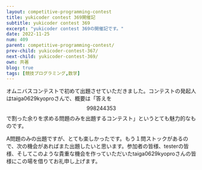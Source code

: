 ```yaml
---
layout: competitive-programming-contest
title: yukicoder contest 369開催記
subtitle: yukicoder contest 369
excerpt: "yukicoder contest 369の開催記です。"
date: 2022-11-25
num: 409
parent: competitive-programming-contest/
prev-child: yukicoder-contest-367/
next-child: yukicoder-contest-369/
own: 共著
blog: true
tags: [競技プログラミング,数学]
---
```


オムニバスコンテストで初めて出題させていただきました。コンテストの発起人はtaiga0629kyoproさんで、概要は「答えを$$998244353$$で割った余りを求める問題のみを出題するコンテスト」というとても魅力的なものです。

A問題のみの出題ですが、とても楽しかったです。もう１問ストックがあるので、次の機会があればまた出題したいと思います。参加者の皆様、testerの皆様、そしてこのような貴重な機会を作っていただいたtaiga0629kyoproさんの皆様にこの場を借りてお礼申し上げます。

